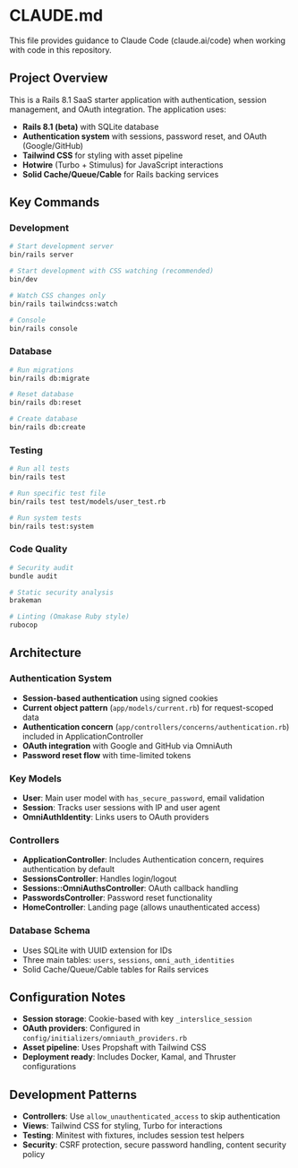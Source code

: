 # CLAUDE.md

This file provides guidance to Claude Code (claude.ai/code) when working with code in this repository.

## Project Overview

This is a Rails 8.1 SaaS starter application with authentication, session management, and OAuth integration. The application uses:

- **Rails 8.1 (beta)** with SQLite database
- **Authentication system** with sessions, password reset, and OAuth (Google/GitHub)
- **Tailwind CSS** for styling with asset pipeline
- **Hotwire** (Turbo + Stimulus) for JavaScript interactions
- **Solid Cache/Queue/Cable** for Rails backing services

## Key Commands

### Development
```bash
# Start development server
bin/rails server

# Start development with CSS watching (recommended)
bin/dev

# Watch CSS changes only
bin/rails tailwindcss:watch

# Console
bin/rails console
```

### Database
```bash
# Run migrations
bin/rails db:migrate

# Reset database
bin/rails db:reset

# Create database
bin/rails db:create
```

### Testing
```bash
# Run all tests
bin/rails test

# Run specific test file
bin/rails test test/models/user_test.rb

# Run system tests
bin/rails test:system
```

### Code Quality
```bash
# Security audit
bundle audit

# Static security analysis
brakeman

# Linting (Omakase Ruby style)
rubocop
```

## Architecture

### Authentication System
- **Session-based authentication** using signed cookies
- **Current object pattern** (`app/models/current.rb`) for request-scoped data
- **Authentication concern** (`app/controllers/concerns/authentication.rb`) included in ApplicationController
- **OAuth integration** with Google and GitHub via OmniAuth
- **Password reset flow** with time-limited tokens

### Key Models
- **User**: Main user model with `has_secure_password`, email validation
- **Session**: Tracks user sessions with IP and user agent
- **OmniAuthIdentity**: Links users to OAuth providers

### Controllers
- **ApplicationController**: Includes Authentication concern, requires authentication by default
- **SessionsController**: Handles login/logout
- **Sessions::OmniAuthsController**: OAuth callback handling
- **PasswordsController**: Password reset functionality
- **HomeController**: Landing page (allows unauthenticated access)

### Database Schema
- Uses SQLite with UUID extension for IDs
- Three main tables: `users`, `sessions`, `omni_auth_identities`
- Solid Cache/Queue/Cable tables for Rails services

## Configuration Notes

- **Session storage**: Cookie-based with key `_interslice_session`
- **OAuth providers**: Configured in `config/initializers/omniauth_providers.rb`
- **Asset pipeline**: Uses Propshaft with Tailwind CSS
- **Deployment ready**: Includes Docker, Kamal, and Thruster configurations

## Development Patterns

- **Controllers**: Use `allow_unauthenticated_access` to skip authentication
- **Views**: Tailwind CSS for styling, Turbo for interactions
- **Testing**: Minitest with fixtures, includes session test helpers
- **Security**: CSRF protection, secure password handling, content security policy